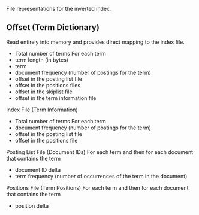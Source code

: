 File representations for the inverted index.

## Offset (Term Dictionary)
Read entirely into memory and provides direct mapping to the index file.

- Total number of terms
For each term
- term length (in bytes)
- term
- document frequency (number of postings for the term)
- offset in the posting list file
- offset in the positions files
- offset in the skiplist file
- offset in the term information file

Index File (Term Information)
- Total number of terms
For each term
- document frequency (number of postings for the term)
- offset in the posting list file
- offset in the positions file

Posting List File (Document IDs)
For each term and then for each document that contains the term
- document ID delta
- term frequency (number of occurrences of the term in the document)

Positions File (Term Positions)
For each term and then for each document that contains the term
- position delta
